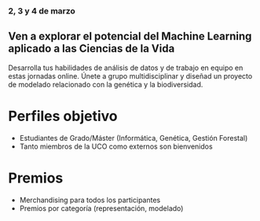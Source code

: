 ### 2, 3 y 4 de marzo

## Ven a explorar el potencial del Machine Learning aplicado a las Ciencias de la Vida

Desarrolla tus habilidades de análisis de datos y de trabajo en equipo en estas jornadas online. Únete a grupo multidisciplinar y diseñad un proyecto de modelado relacionado con la genética y la biodiversidad.

# Perfiles objetivo

* Estudiantes de Grado/Máster (Informática, Genética, Gestión Forestal)
* Tanto miembros de la UCO como externos son bienvenidos

# Premios

* Merchandising para todos los participantes
* Premios por categoría (representación, modelado)
